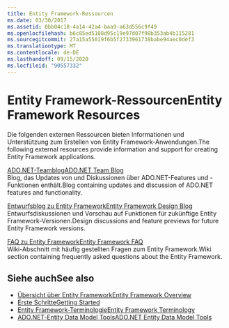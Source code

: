 ```yaml
---
title: Entity Framework-Ressourcen
ms.date: 03/30/2017
ms.assetid: 0bb04c18-4a14-42a4-baa9-a63d556c9f49
ms.openlocfilehash: b6c85ed5108d95c19e97d07f98b353ab4b115281
ms.sourcegitcommit: 27a15a55019f6b5f2733961738babe94aec0def3
ms.translationtype: MT
ms.contentlocale: de-DE
ms.lasthandoff: 09/15/2020
ms.locfileid: "90557332"
---
```

# <a name="entity-framework-resources"></a><span data-ttu-id="8e5e3-102">Entity Framework-Ressourcen</span><span class="sxs-lookup"><span data-stu-id="8e5e3-102">Entity Framework Resources</span></span>
<span data-ttu-id="8e5e3-103">Die folgenden externen Ressourcen bieten Informationen und Unterstützung zum Erstellen von Entity Framework-Anwendungen.</span><span class="sxs-lookup"><span data-stu-id="8e5e3-103">The following external resources provide information and support for creating Entity Framework applications.</span></span>  
  
 [<span data-ttu-id="8e5e3-104">ADO.NET-Teamblog</span><span class="sxs-lookup"><span data-stu-id="8e5e3-104">ADO.NET Team Blog</span></span>](/archive/blogs/adonet/)  
 <span data-ttu-id="8e5e3-105">Blog, das Updates von und Diskussionen über ADO.NET-Features und -Funktionen enthält.</span><span class="sxs-lookup"><span data-stu-id="8e5e3-105">Blog containing updates and discussion of ADO.NET features and functionality.</span></span>  
  
 [<span data-ttu-id="8e5e3-106">Entwurfsblog zu Entity Framework</span><span class="sxs-lookup"><span data-stu-id="8e5e3-106">Entity Framework Design Blog</span></span>](/archive/blogs/efdesign)  
 <span data-ttu-id="8e5e3-107">Entwurfsdiskussionen und Vorschau auf Funktionen für zukünftige Entity Framework-Versionen.</span><span class="sxs-lookup"><span data-stu-id="8e5e3-107">Design discussions and feature previews for future Entity Framework versions.</span></span>  
  
 [<span data-ttu-id="8e5e3-108">FAQ zu Entity Framework</span><span class="sxs-lookup"><span data-stu-id="8e5e3-108">Entity Framework FAQ</span></span>](https://social.technet.microsoft.com/wiki/contents/articles/3737.entity-framework-faq.aspx)  
 <span data-ttu-id="8e5e3-109">Wiki-Abschnitt mit häufig gestellten Fragen zum Entity Framework.</span><span class="sxs-lookup"><span data-stu-id="8e5e3-109">Wiki section containing frequently asked questions about the Entity Framework.</span></span>  
  
## <a name="see-also"></a><span data-ttu-id="8e5e3-110">Siehe auch</span><span class="sxs-lookup"><span data-stu-id="8e5e3-110">See also</span></span>

- [<span data-ttu-id="8e5e3-111">Übersicht über Entity Framework</span><span class="sxs-lookup"><span data-stu-id="8e5e3-111">Entity Framework Overview</span></span>](overview.md)
- [<span data-ttu-id="8e5e3-112">Erste Schritte</span><span class="sxs-lookup"><span data-stu-id="8e5e3-112">Getting Started</span></span>](getting-started.md)
- [<span data-ttu-id="8e5e3-113">Entity Framework-Terminologie</span><span class="sxs-lookup"><span data-stu-id="8e5e3-113">Entity Framework Terminology</span></span>](terminology.md)
- <span data-ttu-id="8e5e3-114">[ADO.NET-Entity Data Model Tools](/previous-versions/dotnet/netframework-4.0/bb399249(v=vs.100))</span><span class="sxs-lookup"><span data-stu-id="8e5e3-114">[ADO.NET Entity Data Model Tools](/previous-versions/dotnet/netframework-4.0/bb399249(v=vs.100))</span></span>
